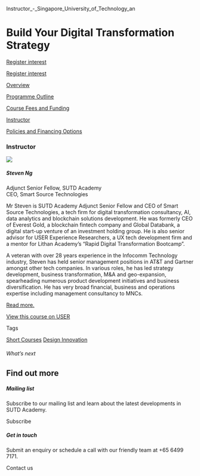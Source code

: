 Instructor_-_Singapore_University_of_Technology_an



Build Your Digital Transformation Strategy
==========================================

[Register interest](/admissions/academy/short-courses/short-courses-register-your-interest/?coursename=digital-transformation-strategy)

[Register interest](/admissions/academy/short-courses/short-courses-register-your-interest/?coursename=digital-transformation-strategy)

[Overview](/course/build-your-digital-transformation-strategy/#tabs)

[Programme Outline](/course/build-your-digital-transformation-strategy/programme-outline/#tabs)

[Course Fees and Funding](/course/build-your-digital-transformation-strategy/course-fees-and-funding/#tabs)

[Instructor](/course/build-your-digital-transformation-strategy/instructor/#tabs)

[Policies and Financing Options](/course/build-your-digital-transformation-strategy/policies-and-financing-options/#tabs)

### Instructor

![](https://www.sutd.edu.sg/wp-content/uploads/2024/12/steven-ng-1_7270826.jpg?w=120)

##### **Steven Ng**

Adjunct Senior Fellow, SUTD Academy  
CEO, Smart Source Technologies

Mr Steven is SUTD Academy Adjunct Senior Fellow and CEO of Smart Source Technologies, a tech firm for digital transformation consultancy, AI, data analytics and blockchain solutions development. He was formerly CEO of Everest Gold, a blockchain fintech company and Global Databank, a digital start-up venture of an investment holding group. He is also senior advisor for USER Experience Researchers, a UX tech development firm and a mentor for Lithan Academy’s “Rapid Digital Transformation Bootcamp”.

A veteran with over 28 years experience in the Infocomm Technology industry, Steven has held senior management positions in AT&T and Gartner amongst other tech companies. In various roles, he has led strategy development, business transformation, M&A and geo-expansion, spearheading numerous product development initiatives and business diversification. He has very broad financial, business and operations expertise including management consultancy to MNCs.

[Read more.](https://www.linkedin.com/in/steven-ng-baa1612/)

[View this course on USER](https://www.user.com.sg/build-your-digital-transformation-strategy/)

Tags

[Short Courses](/admissions/academy/courses-and-modules/?academy-type-course=780)
[Design Innovation](/admissions/academy/courses-and-modules/?discipline=795)

###### What’s next

Find out more
-------------

##### Mailing list

Subscribe to our mailing list and learn about the latest developments in SUTD Academy.

Subscribe

##### Get in touch

Submit an enquiry or schedule a call with our friendly team at +65 6499 7171.

Contact us

